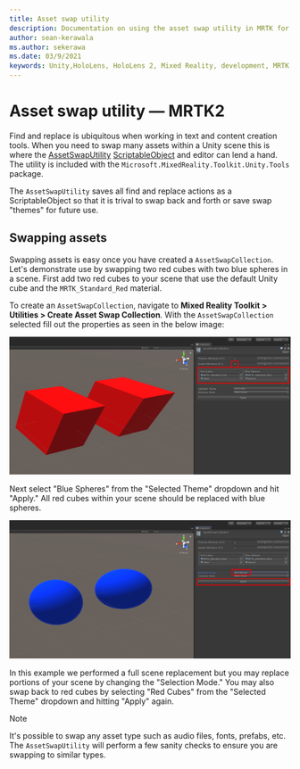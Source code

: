 ```yaml
---
title: Asset swap utility
description: Documentation on using the asset swap utility in MRTK for Unity.
author: sean-kerawala
ms.author: sekerawa
ms.date: 03/9/2021
keywords: Unity,HoloLens, HoloLens 2, Mixed Reality, development, MRTK
---
```


# Asset swap utility &#8212; MRTK2

Find and replace is ubiquitous when working in text and content creation tools. When you need to swap many assets within a Unity scene this is where the [AssetSwapUtility](xref:Microsoft.MixedReality.Toolkit.Utilities.Editor.AssetSwapUtility) [ScriptableObject](https://docs.unity3d.com/Manual/class-ScriptableObject.html) and editor can lend a hand. The utility is included with the `Microsoft.MixedReality.Toolkit.Unity.Tools` package.

The `AssetSwapUtility` saves all find and replace actions as a ScriptableObject so that it is trival to swap back and forth or save swap "themes" for future use.

## Swapping assets

Swapping assets is easy once you have created a `AssetSwapCollection`. Let's demonstrate use by swapping two red cubes with two blue spheres in a scene. First add two red cubes to your scene that use the default Unity cube and the `MRTK_Standard_Red` material.

To create an `AssetSwapCollection`, navigate to **Mixed Reality Toolkit > Utilities > Create Asset Swap Collection**. With the `AssetSwapCollection` selected fill out the properties as seen in the below image:

![Asset swap collection in the Unity editor](images/asset-swap-img-01.png)

Next select "Blue Spheres" from the "Selected Theme" dropdown and hit "Apply." All red cubes within your scene should be replaced with blue spheres.

![Asset swap collection in the Unity editor with selected theme highlighted](images/asset-swap-img-02.png)

In this example we performed a full scene replacement but you may replace portions of your scene by changing the "Selection Mode." You may also swap back to red cubes by selecting "Red Cubes" from the "Selected Theme" dropdown and hitting "Apply" again.

> [!NOTE]
> It's possible to swap any asset type such as audio files, fonts, prefabs, etc. The `AssetSwapUtility` will perform a few sanity checks to ensure you are swapping to similar types.
